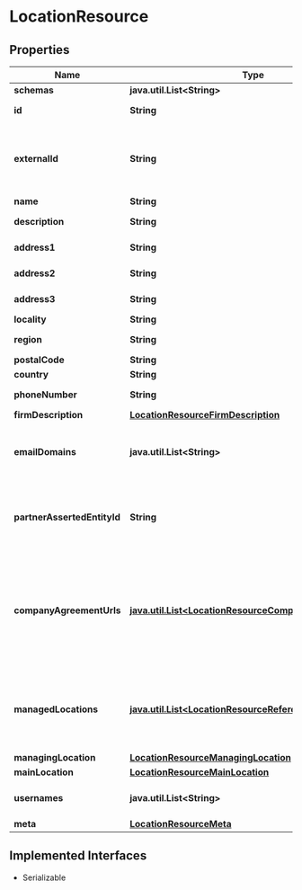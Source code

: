 

# LocationResource


## Properties

Name | Type | Description | Notes
------------ | ------------- | ------------- | -------------
**schemas** | **java.util.List&lt;String&gt;** |  |  [optional]
**id** | **String** |  |  [optional] [readonly]
**externalId** | **String** | An arbitrary identifier for the resource defined by the client. This can assist the client locate the resource through the use of search filters. |  [optional]
**name** | **String** | Name of the location. | 
**description** | **String** | Description of the location. |  [optional]
**address1** | **String** | First line of location&#39;s address. | 
**address2** | **String** | Second line of location&#39;s address. |  [optional]
**address3** | **String** | Third line of location&#39;s address. |  [optional]
**locality** | **String** | City of location. | 
**region** | **String** | State or province of location. |  [optional]
**postalCode** | **String** | Postal code of location. | 
**country** | **String** | Country of location. | 
**phoneNumber** | **String** | Phone number of location. |  [optional] [readonly]
**firmDescription** | [**LocationResourceFirmDescription**](LocationResourceFirmDescription.md) |  | 
**emailDomains** | **java.util.List&lt;String&gt;** | The domain names that are valid for use with email addresses associated with users in this location. |  [optional]
**partnerAssertedEntityId** | **String** | Identifier assigned to the Corporate Entity. Value is provided as \&quot;fsymEntityId\&quot; from FactSet&#39;s Symbology API. |  [optional]
**companyAgreementUrls** | [**java.util.List&lt;LocationResourceCompanyAgreementUrl&gt;**](LocationResourceCompanyAgreementUrl.md) | Provides FactSet with signed documents allowing entitlement to pre-established exchanges for individuals associated with the location. Document URL provided must be available over the public internet. |  [optional]
**managedLocations** | [**java.util.List&lt;LocationResourceReference&gt;**](LocationResourceReference.md) | Lists FactSet locations managed by Research Entitlements Administrators at this location for requesting location-based research entitlements. |  [optional]
**managingLocation** | [**LocationResourceManagingLocation**](LocationResourceManagingLocation.md) |  |  [optional]
**mainLocation** | [**LocationResourceMainLocation**](LocationResourceMainLocation.md) |  |  [optional]
**usernames** | **java.util.List&lt;String&gt;** | The FactSet usernames that are valid for users in this location. |  [optional] [readonly]
**meta** | [**LocationResourceMeta**](LocationResourceMeta.md) |  |  [optional]


## Implemented Interfaces

* Serializable


